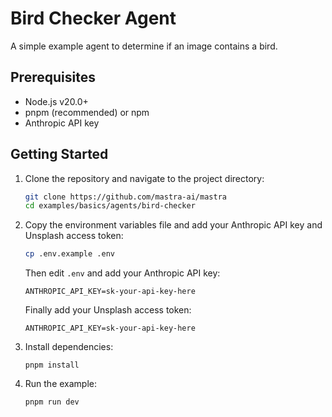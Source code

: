 # Bird Checker Agent

A simple example agent to determine if an image contains a bird.

## Prerequisites

- Node.js v20.0+
- pnpm (recommended) or npm
- Anthropic API key

## Getting Started

1. Clone the repository and navigate to the project directory:

   ```bash
   git clone https://github.com/mastra-ai/mastra
   cd examples/basics/agents/bird-checker
   ```

2. Copy the environment variables file and add your Anthropic API key and Unsplash access token:

   ```bash
   cp .env.example .env
   ```

   Then edit `.env` and add your Anthropic API key:

   ```env
   ANTHROPIC_API_KEY=sk-your-api-key-here
   ```

   Finally add your Unsplash access token:

   ```env
   ANTHROPIC_API_KEY=sk-your-api-key-here
   ```

3. Install dependencies:

   ```
   pnpm install
   ```

4. Run the example:

   ```bash
   pnpm run dev
   ```
